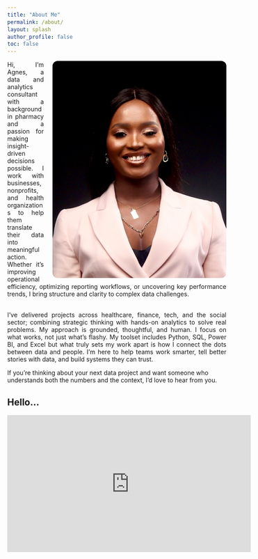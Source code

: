 ```yaml
---
title: "About Me"
permalink: /about/
layout: splash
author_profile: false
toc: false
---
```

<img src="/assets/images/about.jpg" alt="Agnes Ekpo" width="400" align="right" style="margin-left: 20px; border-radius: 12px;">

<div style="text-align: justify;">
Hi, I’m Agnes, a data and analytics consultant with a background in pharmacy and a passion for making insight-driven decisions possible. I work with businesses, nonprofits, and health organizations to help them translate their data into meaningful action. Whether it’s improving operational efficiency, optimizing reporting workflows, or uncovering key performance trends, I bring structure and clarity to complex data challenges. <br><br>

I’ve delivered projects across healthcare, finance, tech, and the social sector; combining strategic thinking with hands-on analytics to solve real problems. My approach is grounded, thoughtful, and human. I focus on what works, not just what’s flashy. My toolset includes Python, SQL, Power BI, and Excel but what truly sets my work apart is how I connect the dots between data and people. I’m here to help teams work smarter, tell better stories with data, and build systems they can trust.  </div>

If you’re thinking about your next data project and want someone who understands both the numbers and the context, I’d love to hear from you.

## Hello...
<iframe width="560" height="315" src="https://www.youtube.com/embed/YOUR_VIDEO_ID" frameborder="0" allow="accelerometer; autoplay; clipboard-write; encrypted-media; gyroscope; picture-in-picture" allowfullscreen></iframe>
